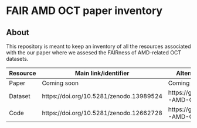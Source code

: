 # FAIR AMD OCT paper inventory

## About
This repository is meant to keep an inventory of all the resources associated with the our paper where we assesed the FAIRness of AMD-related OCT datasets.

<table>
<thead>
  <tr>
    <th> Resource </th>
    <th> Main link/identifier </th>
    <th> Alternative link(s) if applicable </th>
  </tr>
</thead>
<tbody>
  <tr>
    <td> Paper </td>
    <td> Coming soon </td>
    <td> Coming soon </td>
  </tr>
  <tr>
    <td> Dataset </td>
    <td> https://doi.org/10.5281/zenodo.13989524 </td>
    <td> https://github.com/fairdataihub/FAIR-AMD-OCT-paper-dataset </td>
  </tr>
  <tr>
    <td> Code </td>
    <td> https://doi.org/10.5281/zenodo.12662728 </td>
    <td> https://github.com/fairdataihub/FAIR-AMD-OCT-paper-code </td>
  </tr>
</tbody>
</table>

